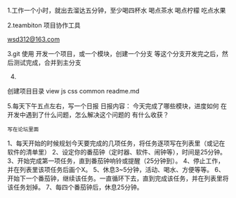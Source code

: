 1.工作一个小时，就出去溜达五分钟，至少喝四杯水
  喝点茶水
  喝点柠檬
  吃点水果


2.teambiton
  项目协作工具

  wsd312@163.com

3.git 使用
  开发一个项目，或一个模块，创建一个分支
  等这个分支开发完之后，然后测试完成，合并到主分支

4.
  创建项目目录
  view
  js
  css
  common
  readme.md

5.每天下午五点左右，写一个日报
  日报内容：
    今天完成了哪些模块，进度如何
    在开发中遇到了什么问题，怎么解决这个问题的
    有什么收获？

    写在论坛里面

1、每天开始的时候规划今天要完成的几项任务，将任务逐项写在列表里（或记在软件的清单里）
2、设定你的番茄钟（定时器、软件、闹钟等），时间是25分钟。
3、开始完成第一项任务，直到番茄钟响铃或提醒（25分钟到）。
4、停止工作，并在列表里该项任务后画个X。
5、休息3~5分钟，活动、喝水、方便等等。
6、开始下一个番茄钟，继续该任务。一直循环下去，直到完成该任务，并在列表里将该任务划掉。
7、每四个番茄钟后，休息25分钟。
